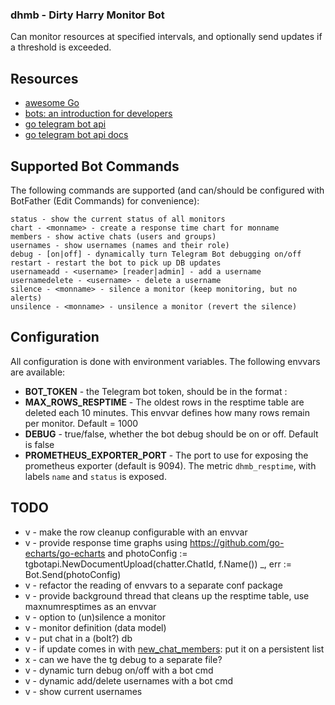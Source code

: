 ### dhmb - Dirty Harry Monitor Bot

Can monitor resources at specified intervals, and optionally send updates if a threshold is exceeded.

## Resources

* [awesome Go](https://github.com/avelino/awesome-go)
* [bots: an introduction for developers](https://core.telegram.org/bots)
* [go telegram bot api](https://github.com/go-telegram-bot-api/telegram-bot-api)
* [go telegram bot api docs](https://godoc.org/github.com/go-telegram-bot-api/telegram-bot-api)

## Supported Bot Commands

The following commands are supported (and can/should be configured with BotFather (Edit Commands) for convenience):
```
status - show the current status of all monitors
chart - <monname> - create a response time chart for monname
members - show active chats (users and groups)
usernames - show usernames (names and their role)
debug - [on|off] - dynamically turn Telegram Bot debugging on/off
restart - restart the bot to pick up DB updates
usernameadd - <username> [reader|admin] - add a username
usernamedelete - <username> - delete a username
silence - <monname> - silence a monitor (keep monitoring, but no alerts)
unsilence - <monname> - unsilence a monitor (revert the silence)
``` 

## Configuration

All configuration is done with environment variables. The following envvars are available:
* **BOT_TOKEN** - the Telegram bot token, should be in the format <number>:<token>
* **MAX_ROWS_RESPTIME** - The oldest rows in the resptime table are deleted each 10 minutes. This envvar defines how many rows remain per monitor. Default = 1000
* **DEBUG** - true/false, whether the bot debug should be on or off. Default is false
* **PROMETHEUS_EXPORTER_PORT** - The port to use for exposing the prometheus exporter (default is 9094). The metric `dhmb_resptime`, with labels `name` and `status` is exposed.

## TODO

* v - make the row cleanup configurable with an envvar
* v - provide  response time graphs using https://github.com/go-echarts/go-echarts and
       photoConfig := tgbotapi.NewDocumentUpload(chatter.ChatId, f.Name())
     	_, err := Bot.Send(photoConfig)
* v - refactor the reading of envvars to a separate conf package
* v - provide background thread that cleans up the resptime table, use maxnumresptimes as an envvar
* v - option to (un)silence a monitor
* v - monitor definition (data model)
* v - put chat in a (bolt?) db
* v - if update comes in with [new_chat_members](https://stackoverflow.com/questions/52271498/can-i-detect-my-bots-groups-with-telegram-bot-api): put it on a persistent list
* x - can we have the tg debug to a separate file?
* v - dynamic turn debug on/off with a bot cmd
* v - dynamic add/delete usernames with a bot cmd
* v - show current usernames
